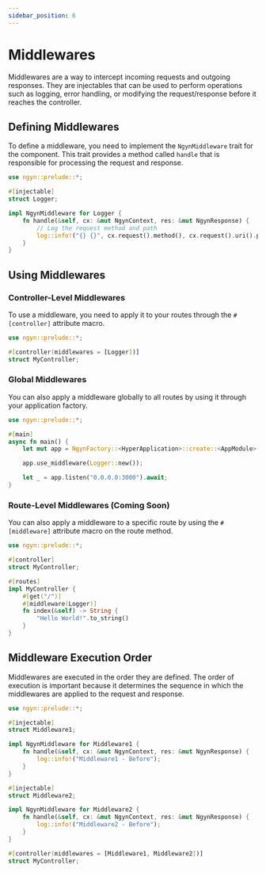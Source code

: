 ```yaml
---
sidebar_position: 6
---
```


# Middlewares

Middlewares are a way to intercept incoming requests and outgoing responses. They are injectables that can be used to perform operations such as logging, error handling, or modifying the request/response before it reaches the controller.

## Defining Middlewares

To define a middleware, you need to implement the `NgynMiddleware` trait for the component. This trait provides a method called `handle` that is responsible for processing the request and response.

```rust title="src/middlewares/logger.rs"
use ngyn::prelude::*;

#[injectable]
struct Logger;

impl NgynMiddleware for Logger {
    fn handle(&self, cx: &mut NgynContext, res: &mut NgynResponse) {
        // Log the request method and path
        log::info!("{} {}", cx.request().method(), cx.request().uri().path());
    }
}
```

## Using Middlewares

### Controller-Level Middlewares

To use a middleware, you need to apply it to your routes through the `#[controller]` attribute macro.

```rust
use ngyn::prelude::*;

#[controller(middlewares = [Logger])]
struct MyController;
```

### Global Middlewares

You can also apply a middleware globally to all routes by using it through your application factory.

```rust title="src/main.rs"
use ngyn::prelude::*;

#[main]
async fn main() {
    let mut app = NgynFactory::<HyperApplication>::create::<AppModule>();

    app.use_middleware(Logger::new());

    let _ = app.listen("0.0.0.0:3000").await;
}
```

### Route-Level Middlewares (Coming Soon)

You can also apply a middleware to a specific route by using the `#[middleware]` attribute macro on the route method.

```rust
use ngyn::prelude::*;

#[controller]
struct MyController;

#[routes]
impl MyController {
    #[get("/")]
    #[middleware(Logger)]
    fn index(&self) -> String {
        "Hello World!".to_string()
    }
}
```

## Middleware Execution Order

Middlewares are executed in the order they are defined. The order of execution is important because it determines the sequence in which the middlewares are applied to the request and response.

```rust
use ngyn::prelude::*;

#[injectable]
struct Middleware1;

impl NgynMiddleware for Middleware1 {
    fn handle(&self, cx: &mut NgynContext, res: &mut NgynResponse) {
        log::info!("Middleware1 - Before");
    }
}

#[injectable]
struct Middleware2;

impl NgynMiddleware for Middleware2 {
    fn handle(&self, cx: &mut NgynContext, res: &mut NgynResponse) {
        log::info!("Middleware2 - Before");
    }
}

#[controller(middlewares = [Middleware1, Middleware2])]
struct MyController;
```
